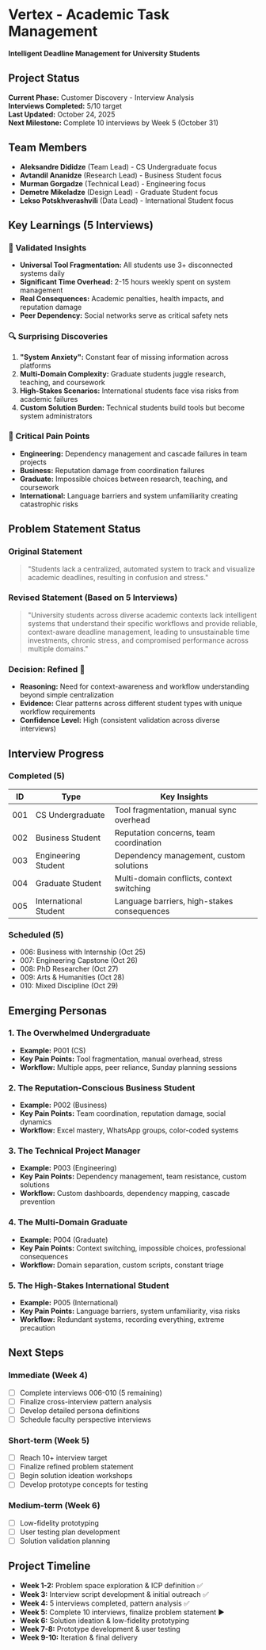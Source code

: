 # Vertex - Academic Task Management
**Intelligent Deadline Management for University Students**
 
## Project Status
**Current Phase:** Customer Discovery - Interview Analysis  
**Interviews Completed:** 5/10 target  
**Last Updated:** October 24, 2025  
**Next Milestone:** Complete 10 interviews by Week 5 (October 31)
 
## Team Members
- **Aleksandre Dididze** (Team Lead) - CS Undergraduate focus
- **Avtandil Ananidze** (Research Lead) - Business Student focus  
- **Murman Gorgadze** (Technical Lead) - Engineering focus
- **Demetre Mikeladze** (Design Lead) - Graduate Student focus
- **Lekso Potskhverashvili** (Data Lead) - International Student focus
 
## Key Learnings (5 Interviews)
 
### 🎯 Validated Insights
- **Universal Tool Fragmentation:** All students use 3+ disconnected systems daily
- **Significant Time Overhead:** 2-15 hours weekly spent on system management
- **Real Consequences:** Academic penalties, health impacts, and reputation damage
- **Peer Dependency:** Social networks serve as critical safety nets
 
### 🔍 Surprising Discoveries
1. **"System Anxiety":** Constant fear of missing information across platforms
2. **Multi-Domain Complexity:** Graduate students juggle research, teaching, and coursework
3. **High-Stakes Scenarios:** International students face visa risks from academic failures
4. **Custom Solution Burden:** Technical students build tools but become system administrators
 
### 🚨 Critical Pain Points
- **Engineering:** Dependency management and cascade failures in team projects
- **Business:** Reputation damage from coordination failures
- **Graduate:** Impossible choices between research, teaching, and coursework
- **International:** Language barriers and system unfamiliarity creating catastrophic risks
 
## Problem Statement Status
 
### Original Statement
> "Students lack a centralized, automated system to track and visualize academic deadlines, resulting in confusion and stress."
 
### Revised Statement (Based on 5 Interviews)
> "University students across diverse academic contexts lack intelligent systems that understand their specific workflows and provide reliable, context-aware deadline management, leading to unsustainable time investments, chronic stress, and compromised performance across multiple domains."
 
### Decision: **Refined** 🔧
- **Reasoning:** Need for context-awareness and workflow understanding beyond simple centralization
- **Evidence:** Clear patterns across different student types with unique workflow requirements
- **Confidence Level:** High (consistent validation across diverse interviews)
 
## Interview Progress
 
### Completed (5)
| ID | Type | Key Insights |
|----|------|--------------|
| 001 | CS Undergraduate | Tool fragmentation, manual sync overhead |
| 002 | Business Student | Reputation concerns, team coordination |
| 003 | Engineering Student | Dependency management, custom solutions |
| 004 | Graduate Student | Multi-domain conflicts, context switching |
| 005 | International Student | Language barriers, high-stakes consequences |
 
### Scheduled (5)
- 006: Business with Internship (Oct 25)
- 007: Engineering Capstone (Oct 26) 
- 008: PhD Researcher (Oct 27)
- 009: Arts & Humanities (Oct 28)
- 010: Mixed Discipline (Oct 29)
 
## Emerging Personas
 
### 1. The Overwhelmed Undergraduate
- **Example:** P001 (CS)
- **Key Pain Points:** Tool fragmentation, manual overhead, stress
- **Workflow:** Multiple apps, peer reliance, Sunday planning sessions
 
### 2. The Reputation-Conscious Business Student  
- **Example:** P002 (Business)
- **Key Pain Points:** Team coordination, reputation damage, social dynamics
- **Workflow:** Excel mastery, WhatsApp groups, color-coded systems
 
### 3. The Technical Project Manager
- **Example:** P003 (Engineering)
- **Key Pain Points:** Dependency management, team resistance, custom solutions
- **Workflow:** Custom dashboards, dependency mapping, cascade prevention
 
### 4. The Multi-Domain Graduate
- **Example:** P004 (Graduate) 
- **Key Pain Points:** Context switching, impossible choices, professional consequences
- **Workflow:** Domain separation, custom scripts, constant triage
 
### 5. The High-Stakes International Student
- **Example:** P005 (International)
- **Key Pain Points:** Language barriers, system unfamiliarity, visa risks
- **Workflow:** Redundant systems, recording everything, extreme precaution
 
## Next Steps
 
### Immediate (Week 4)
- [ ] Complete interviews 006-010 (5 remaining)
- [ ] Finalize cross-interview pattern analysis
- [ ] Develop detailed persona definitions
- [ ] Schedule faculty perspective interviews
 
### Short-term (Week 5)  
- [ ] Reach 10+ interview target
- [ ] Finalize refined problem statement
- [ ] Begin solution ideation workshops
- [ ] Develop prototype concepts for testing
 
### Medium-term (Week 6)
- [ ] Low-fidelity prototyping
- [ ] User testing plan development
- [ ] Solution validation planning
 
## Project Timeline
- **Week 1-2:** Problem space exploration & ICP definition ✅
- **Week 3:** Interview script development & initial outreach ✅  
- **Week 4:** 5 interviews completed, pattern analysis ✅
- **Week 5:** Complete 10 interviews, finalize problem statement ▶
- **Week 6:** Solution ideation & low-fidelity prototyping
- **Week 7-8:** Prototype development & user testing
- **Week 9-10:** Iteration & final delivery

